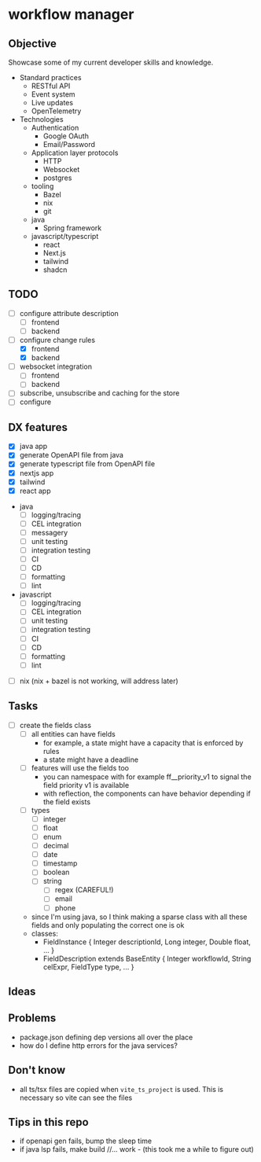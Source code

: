 # workflow manager

## Objective

Showcase some of my current developer skills and knowledge.
- Standard practices
    - RESTful API
    - Event system
    - Live updates
    - OpenTelemetry
- Technologies
    - Authentication
        - Google OAuth
        - Email/Password
    - Application layer protocols
        - HTTP
        - Websocket
        - postgres
    - tooling
        - Bazel
        - nix
        - git
    - java 
        - Spring framework
    - javascript/typescript
        - react
        - Next.js
        - tailwind
        - shadcn

## TODO
- [ ] configure attribute description
    - [ ] frontend
    - [ ] backend
- [ ] configure change rules
    - [x] frontend
    - [x] backend
- [ ] websocket integration
    - [ ] frontend
    - [ ] backend
- [ ] subscribe, unsubscribe and caching for the store
- [ ] configure 

## DX features
- [x] java app
- [x] generate OpenAPI file from java
- [x] generate typescript file from OpenAPI file
- [x] nextjs app
- [x] tailwind
- [x] react app
- java
    - [ ] logging/tracing
    - [ ] CEL integration
    - [ ] messagery
    - [ ] unit testing
    - [ ] integration testing
    - [ ] CI
    - [ ] CD
    - [ ] formatting
    - [ ] lint
- javascript
    - [ ] logging/tracing
    - [ ] CEL integration
    - [ ] unit testing
    - [ ] integration testing
    - [ ] CI
    - [ ] CD
    - [ ] formatting
    - [ ] lint
- [ ] nix (nix + bazel is not working, will address later)

## Tasks
- [ ] create the fields class
    - [ ] all entities can have fields
        - for example, a state might have a capacity that is enforced by rules
        - a state might have a deadline
    - [ ] features will use the fields too
        - you can namespace with for example ff__priority_v1 to signal the field priority v1 is available
        - with reflection, the components can have behavior depending if the field exists
    - [ ] types
        - [ ] integer
        - [ ] float
        - [ ] enum
        - [ ] decimal
        - [ ] date
        - [ ] timestamp
        - [ ] boolean
        - [ ] string
            - [ ] regex (CAREFUL!)
            - [ ] email
            - [ ] phone
    - since I'm using java, so I think making a sparse class with all these fields and only populating the correct one is ok
    - classes: 
        - FieldInstance { Integer descriptionId, Long integer, Double float, ... }
        - FieldDescription extends BaseEntity { Integer workflowId, String celExpr, FieldType type, ... }

## Ideas

## Problems
- package.json defining dep versions all over the place
- how do I define http errors for the java services?

## Don't know
- all ts/tsx files are copied when `vite_ts_project` is used. This is necessary so vite can see the files

## Tips in this repo
- if openapi gen fails, bump the sleep time
- if java lsp fails, make build //... work - (this took me a while to figure out)
